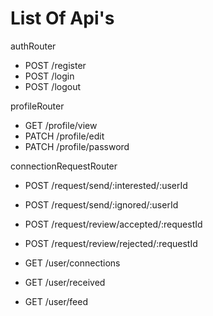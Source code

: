 # List Of Api's

authRouter
- POST /register
- POST /login
- POST /logout

profileRouter
- GET /profile/view
- PATCH /profile/edit
- PATCH /profile/password

connectionRequestRouter
- POST /request/send/:interested/:userId
- POST /request/send/:ignored/:userId



- POST /request/review/accepted/:requestId
- POST /request/review/rejected/:requestId

- GET /user/connections
- GET /user/received
- GET /user/feed

